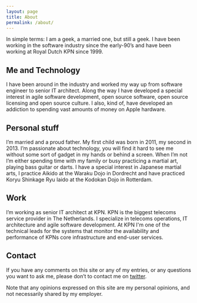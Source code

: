 ```yaml
---
layout: page
title: About
permalink: /about/
---
```

In simple terms: I am a geek, a married one, but still a geek. I have been working in the software industry since the early-90’s and have been working at Royal Dutch KPN since 1999.

## Me and Technology

I have been around in the industry and worked my way up from software engineer to senior IT architect. Along the way I have developed a special interest in agile software development, open source software, open source licensing and open source culture. I also, kind of, have developed an addiction to spending vast amounts of money on Apple hardware.

## Personal stuff

I’m married and a proud father. My first child was born in 2011, my second in 2013. I’m passionate about technology, you will find it hard to see me without some sort of gadget in my hands or behind a screen. When I’m not I’m either spending time with my family or busy practicing a martial art, playing bass guitar or darts. I have a special interest in Japanese martial arts, I practice Aikido at the Waraku Dojo in Dordrecht and have practiced Koryu Shinkage Ryu Iaido at the Kodokan Dojo in Rotterdam.

## Work

I’m working as senior IT architect at KPN. KPN is the biggest telecoms service provider in The Netherlands. I specialize in telecoms operations, IT architecture and agile software development. At KPN I'm one of the technical leads for the systems that monitor the availability and performance of KPNs core infrastructure and end-user services.

## Contact

If you have any comments on this site or any of my entries, or any questions you want to ask me, please don’t to contact me on [twitter](https://twitter.com/rvdmei).

Note that any opinions expressed on this site are my personal opinions, and not necessarily shared by my employer.
